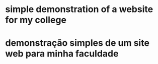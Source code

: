 # simple demonstration of a website for my college
# demonstração simples de um site web para minha faculdade
